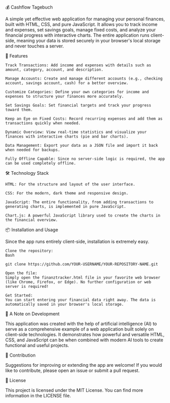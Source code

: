 💰 Cashflow Tagebuch

A simple yet effective web application for managing your personal finances, built with HTML, CSS, and pure JavaScript. It allows you to track income and expenses, set savings goals, manage fixed costs, and analyze your financial progress with interactive charts. The entire application runs client-side, meaning your data is stored securely in your browser's local storage and never touches a server.

🚀 Features

    Track Transactions: Add income and expenses with details such as amount, category, account, and description.

    Manage Accounts: Create and manage different accounts (e.g., checking account, savings account, cash) for a better overview.

    Customize Categories: Define your own categories for income and expenses to structure your finances more accurately.

    Set Savings Goals: Set financial targets and track your progress toward them.

    Keep an Eye on Fixed Costs: Record recurring expenses and add them as transactions quickly when needed.

    Dynamic Overview: View real-time statistics and visualize your finances with interactive charts (pie and bar charts).

    Data Management: Export your data as a JSON file and import it back when needed for backups.

    Fully Offline Capable: Since no server-side logic is required, the app can be used completely offline.

🛠️ Technology Stack

    HTML: For the structure and layout of the user interface.

    CSS: For the modern, dark theme and responsive design.

    JavaScript: The entire functionality, from adding transactions to generating charts, is implemented in pure JavaScript.

    Chart.js: A powerful JavaScript library used to create the charts in the financial overview.

📦 Installation and Usage

Since the app runs entirely client-side, installation is extremely easy.

    Clone the repository:
    Bash

    git clone https://github.com/YOUR-USERNAME/YOUR-REPOSITORY-NAME.git

    Open the file:
    Simply open the finanztracker.html file in your favorite web browser (like Chrome, Firefox, or Edge). No further configuration or web server is required!

    Get Started:
    You can start entering your financial data right away. The data is automatically saved in your browser's local storage.

🤖 A Note on Development

This application was created with the help of artificial intelligence (AI) to serve as a comprehensive example of a web application built solely on client-side technologies. It demonstrates how powerful and versatile HTML, CSS, and JavaScript can be when combined with modern AI tools to create functional and useful projects.

🤝 Contribution

Suggestions for improving or extending the app are welcome! If you would like to contribute, please open an issue or submit a pull request.

📄 License

This project is licensed under the MIT License. You can find more information in the LICENSE file.
